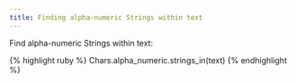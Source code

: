 ```yaml
---
title: Finding alpha-numeric Strings within text
---
```


Find alpha-numeric Strings within text:

{% highlight ruby %}
Chars.alpha_numeric.strings_in(text)
{% endhighlight %}
